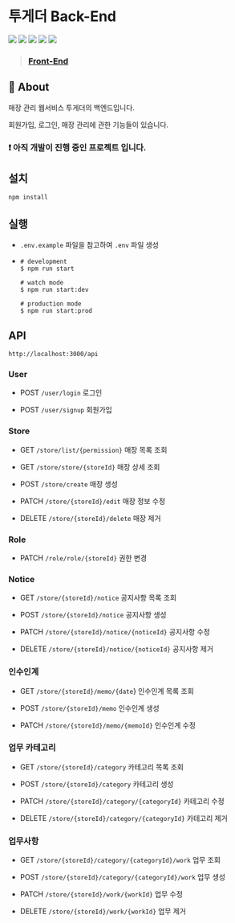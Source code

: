 # 투게더 Back-End

<img src="https://img.shields.io/badge/Node.js-339933?style=flat&logo=nodedotjs&logoColor=white"> <img src="https://img.shields.io/badge/nestjs-E0234E?style=flat&logo=nestjs&logoColor=white"> <img src="https://img.shields.io/badge/TypeOrm-white?style=flat"> <img src="https://img.shields.io/badge/MySQL-4479A1?style=flat&logo=mysql&logoColor=white"> <img src="https://img.shields.io/badge/TypeScript-3178c6?style=flat&logo=typescript&logoColor=white">

> ### [Front-End](https://github.com/crewd/together-manager)

## 🔎 About

매장 관리 웹서비스 투게더의 백엔드입니다.

회원가입, 로그인, 매장 관리에 관한 기능들이 있습니다.

### ❗ 아직 개발이 진행 중인 프로젝트 입니다.

## 설치

```
npm install
```

## 실행

- `.env.example` 파일을 참고하여 `.env` 파일 생성

- ```
  # development
  $ npm run start

  # watch mode
  $ npm run start:dev

  # production mode
  $ npm run start:prod
  ```

## API

`http://localhost:3000/api`

### User

- POST `/user/login` 로그인

- POST `/user/signup` 회원가입

### Store

- GET `/store/list/{permission}` 매장 목록 조회

- GET `/store/store/{storeId}` 매장 상세 조회

- POST `/store/create` 매장 생성

- PATCH `/store/{storeId}/edit` 매장 정보 수정

- DELETE `/store/{storeId}/delete` 매장 제거

### Role

- PATCH `/role/role/{storeId}` 권한 변경

### Notice

- GET `/store/{storeId}/notice` 공지사항 목록 조회

- POST `/store/{storeId}/notice` 공지사항 생성

- PATCH `/store/{storeId}/notice/{noticeId}` 공지사항 수정

- DELETE `/store/{storeId}/notice/{noticeId}` 공지사항 제거

### 인수인계

- GET `/store/{storeId}/memo/{date`} 인수인계 목록 조회

- POST `/store/{storeId}/memo` 인수인계 생성

- PATCH `/store/{storeId}/memo/{memoId}` 인수인계 수정

### 업무 카테고리

- GET `/store/{storeId}/category` 카테고리 목록 조회

- POST `/store/{storeId}/category` 카테고리 생성

- PATCH `/store/{storeId}/category/{categoryId}` 카테고리 수정

- DELETE `/store/{storeId}/category/{categoryId}` 카테고리 제거

### 업무사항

- GET `/store/{storeId}/category/{categoryId}/work` 업무 조회

- POST `/store/{storeId}/category/{categoryId}/work` 업무 생성

- PATCH `/store/{storeId}/work/{workId}` 업무 수정

- DELETE `/store/{storeId}/work/{workId}` 업무 제거
